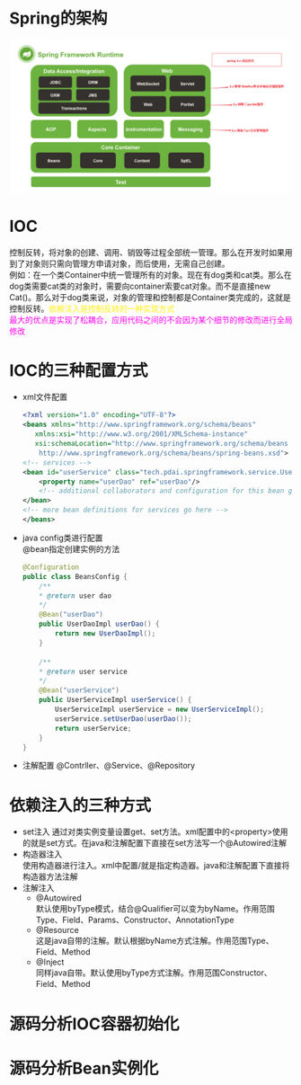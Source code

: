 # Spring的架构
![avatar](images/Spring框架架构.png)
# IOC
控制反转，将对象的创建、调用、销毁等过程全部统一管理。那么在开发时如果用到了对象则只需向管理方申请对象，而后使用，无需自己创建。  
例如：在一个类Container中统一管理所有的对象。现在有dog类和cat类。那么在dog类需要cat类的对象时，需要向container索要cat对象。而不是直接new Cat()。那么对于dog类来说，对象的管理和控制都是Container类完成的，这就是控制反转。<font color=#fff010>依赖注入是控制反转的一种实现方式</font>  
<font color=#ff00f0>最大的优点是实现了松耦合，应用代码之间的不会因为某个细节的修改而进行全局修改</font>

# IOC的三种配置方式
* xml文件配置   
    ```xml
    <?xml version="1.0" encoding="UTF-8"?>
    <beans xmlns="http://www.springframework.org/schema/beans"
       xmlns:xsi="http://www.w3.org/2001/XMLSchema-instance"
       xsi:schemaLocation="http://www.springframework.org/schema/beans
        http://www.springframework.org/schema/beans/spring-beans.xsd">
    <!-- services -->
    <bean id="userService" class="tech.pdai.springframework.service.UserServiceImpl">
        <property name="userDao" ref="userDao"/>
        <!-- additional collaborators and configuration for this bean go here -->
    </bean>
    <!-- more bean definitions for services go here -->
    </beans>
* java config类进行配置  
    @bean指定创建实例的方法
    ```java
    @Configuration
    public class BeansConfig {
        /**
        * @return user dao
        */
        @Bean("userDao")
        public UserDaoImpl userDao() {
            return new UserDaoImpl();
        }

        /**
        * @return user service
        */
        @Bean("userService")
        public UserServiceImpl userService() {
            UserServiceImpl userService = new UserServiceImpl();
            userService.setUserDao(userDao());
            return userService;
        }
    }

* 注解配置
    @Contrller、@Service、@Repository
# 依赖注入的三种方式
* set注入
    通过对类实例变量设置get、set方法。xml配置中的\<property\>使用的就是set方式。在java和注解配置下直接在set方法写一个@Autowired注解
* 构造器注入  
    使用构造器进行注入。xml中配置/<contruct-arg/>就是指定构造器。java和注解配置下直接将构造器方法注解
* 注解注入 
  * @Autowired  
    默认使用byType模式，结合@Qualifier可以变为byName。作用范围Type、Field、Params、Constructor、AnnotationType
  * @Resource  
    这是java自带的注解。默认根据byName方式注解。作用范围Type、Field、Method
  * @Inject  
    同样java自带。默认使用byType方式注解。作用范围Constructor、Field、Method
# 源码分析IOC容器初始化
# 源码分析Bean实例化
